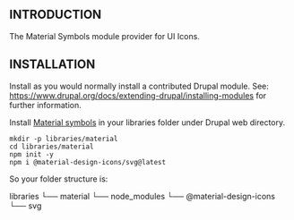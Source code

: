 ## INTRODUCTION

The Material Symbols module provider for UI Icons.

## INSTALLATION

Install as you would normally install a contributed Drupal module.
See: https://www.drupal.org/docs/extending-drupal/installing-modules for further
information.

Install [Material symbols](https://github.com/marella/material-design-icons/tree/main/svg) in your libraries folder under Drupal web directory.

```shell
mkdir -p libraries/material
cd libraries/material
npm init -y
npm i @material-design-icons/svg@latest
```

So your folder structure is:

libraries
  └── material
      └── node_modules
          └── @material-design-icons
              └── svg
